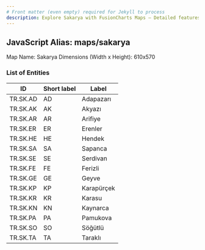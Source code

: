 ```yaml
---
# Front matter (even empty) required for Jekyll to process
description: Explore Sakarya with FusionCharts Maps – Detailed features for seamless integration. Try now & enhance your data visualization today! 
---
```


## JavaScript Alias: maps/sakarya

Map Name: Sakarya
Dimensions (Width x Height): 610x570





### List of Entities

ID | Short label | Label
---|---|---|
TR.SK.AD | AD | Adapazarı
TR.SK.AK | AK | Akyazı
TR.SK.AR | AR | Arifiye
TR.SK.ER | ER | Erenler
TR.SK.HE | HE | Hendek
TR.SK.SA | SA | Sapanca
TR.SK.SE | SE | Serdivan
TR.SK.FE | FE | Ferizli
TR.SK.GE | GE | Geyve
TR.SK.KP | KP | Karapürçek
TR.SK.KR | KR | Karasu
TR.SK.KN | KN | Kaynarca
TR.SK.PA | PA | Pamukova
TR.SK.SO | SO | Söğütlü
TR.SK.TA | TA | Taraklı